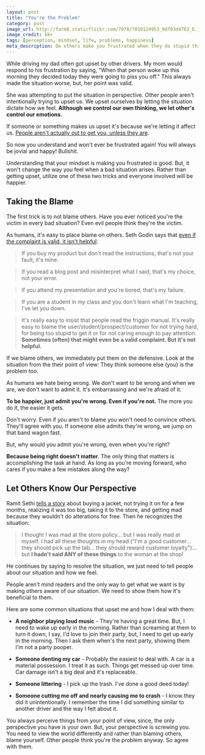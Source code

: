 ```yaml
---
layout: post
title: "You're the Problem"
category: post
image_url: http://farm8.staticflickr.com/7078/7010124953_9df03d4763_b.jpg
image_credit: kk+
tags: [perception, mindset, life, problems, happiness]
meta_description: Do others make you frustrated when they do stupid things? The problem isn't them. It's you and your mindset.
---
```


While driving my dad often got upset by other drivers. My mom would respond to his frustration by saying, "When that person woke up this morning they decided today they were going to piss you off." This always made the situation worse, but, her point was valid.

She was attempting to put the situation in perspective. Other people aren't intentionally trying to upset us. We upset ourselves by letting the situation dictate how we feel. __Although we control our own thinking, we let other's control our emotions.__ 

If someone or something makes us upset it's because we're letting it affect us. [People aren't actually out to get you, unless they are][3]. 

So now you understand and won't ever be frustrated again! You will always be jovial and happy! Bullshit.

Understanding that your mindset is making you frustrated is good. But, it won't change the way you feel when a bad situation arises. Rather than getting upset, utilize one of these two tricks and everyone involved will be happier.

## Taking the Blame
The first trick is to not blame others. Have you ever noticed you're the victim in every bad situation? Even evil people think they're the victim.

As humans, it's easy to place blame on others. Seth Godin says that [even if the complaint is valid, it isn't helpful][2]:

> If you buy my product but don't read the instructions, that's not your fault, it's mine.

> If you read a blog post and misinterpret what I said, that's my choice, not your error.

> If you attend my presentation and you're bored, that's my failure.

> If you are a student in my class and you don't learn what I'm teaching, I've let you down.

> It's really easy to insist that people read the friggin manual. It's really easy to blame the user/student/prospect/customer for not trying hard, for being too stupid to get it or for not caring enough to pay attention. __Sometimes (often) that might even be a valid complaint. But it's not helpful.__

If we blame others, we immediately put them on the defensive. Look at the situation from the their point of view: They think someone else (you) is the problem too.

As humans we hate being wrong. We don't want to be wrong and when we are, we don't want to admit it. It's embarrassing and we're afraid of it.

__To be happier, just admit you're wrong. Even if you're not.__ The more you do it, the easier it gets.

Don't worry. Even if you aren't to blame you won't need to convince others. They'll agree with you. If someone else admits they're wrong, we jump on that band wagon fast.

But, why would you admit you're wrong, even when you're right?

__Because being right doesn't matter__. The only thing that matters is accomplishing the task at hand. As long as you're moving forward, who cares if you make a few mistakes along the way?

## Let Others Know Our Perspective

Ramit Sethi [tells a story][1] about buying a jacket, not trying it on for a few months, realizing it was too big, taking it to the store, and getting mad because they wouldn't do alterations for free. Then he recognizes the situation:

> I thought I was mad at the store policy... but I was really mad at myself. I had all these thoughts in my head ("I'm a good customer... they should pick up the tab... they should reward customer loyalty")... but __I hadn't said ANY of these things__ to the woman at the shop!

He continues by saying to resolve the situation, we just need to tell people about our situation and how we feel. 

People aren't mind readers and the only way to get what we want is by making others aware of our situation. We need to show them how it's beneficial to them.

Here are some common situations that upset me and how I deal with them:

* __A neighbor playing loud music__ - They're having a great time. But, I need to wake up early in the morning. Rather than screaming at them to turn it down, I say, I'd love to join their party, but, I need to get up early in the morning. Then I ask them when's the next party, showing them I'm not a party pooper.

* __Someone denting my car__ - Probably the easiest to deal with. A car is a material possession. I treat it as such. Things get messed up over time. Car damage isn't a big deal and it's replaceable.

* __Someone littering__ - I pick up the trash. I've done a good deed today!

* __Someone cutting me off and nearly causing me to crash__ - I know they did it unintentionally. I remember the time I did something similar to another driver and the way I felt about it.

You always perceive things from your point of view, since, the only perspective you have is your own. But, your perspective is screwing you. You need to view the world differently and rather than blaming others, blame yourself. Other people think you're the problem anyway. So agree with them.

[1]: http://www.iwillteachyoutoberich.com/blog/2013-the-year-of-taking-control
[2]: http://sethgodin.typepad.com/seths_blog/2008/02/the-posture-of.html
[3]: http://www.goodreads.com/quotes/98153-just-because-you-re-paranoid-doesn-t-mean-they-aren-t-after-you





